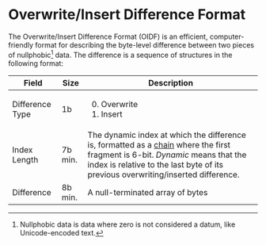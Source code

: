 # Overwrite/Insert Difference Format

The Overwrite/Insert Difference Format (OIDF) is an efficient, computer-friendly format for describing the byte-level difference between two pieces of nullphobic[^nullphobic] data. The difference is a sequence of structures in the following format:

Field          |Size   |Description
---------------|-------|-----------
Difference Type|1b     |<ol start="0"><li>Overwrite<li>Insert
Index Length   |7b min.|The dynamic index at which the difference is, formatted as a [chain](https://github.com/ghoomy/universe/blob/main/computer%20science/chain.md) where the first fragment is 6-bit. *Dynamic* means that the index is relative to the last byte of its previous overwriting/inserted difference.
Difference     |8b min.|A null-terminated array of bytes

[^nullphobic]: Nullphobic data is data where zero is not considered a datum, like Unicode-encoded text.
